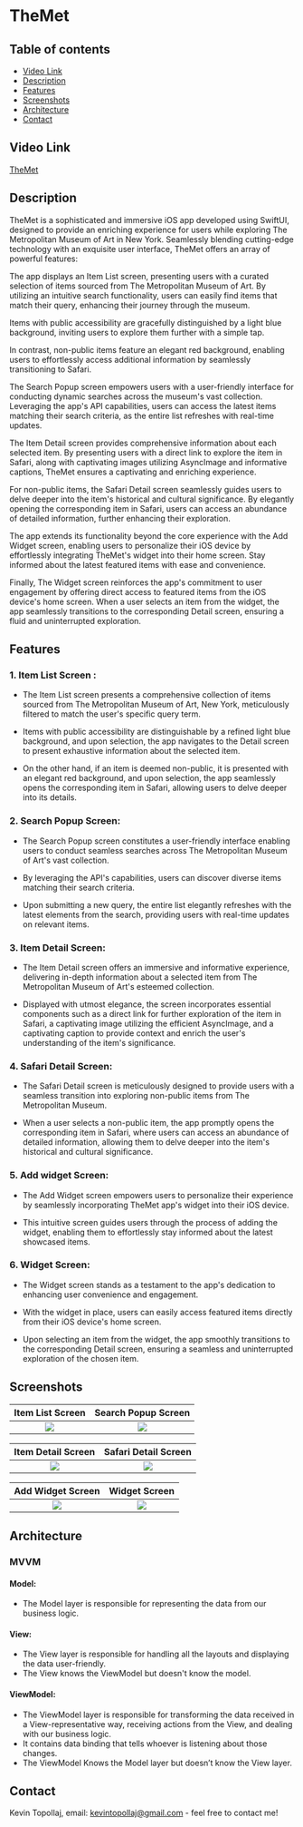 # TheMet

## Table of contents
* [Video Link](#video-link)
* [Description](#description)
* [Features](#Features)
* [Screenshots](#screenshots)
* [Architecture](#architecture)
* [Contact](#contact)

## Video Link

[TheMet]()


## Description


TheMet is a sophisticated and immersive iOS app developed using SwiftUI, designed to provide an enriching experience for users while exploring The Metropolitan Museum of Art in New York. Seamlessly blending cutting-edge technology with an exquisite user interface, TheMet offers an array of powerful features:

The app displays an Item List screen, presenting users with a curated selection of items sourced from The Metropolitan Museum of Art. By utilizing an intuitive search functionality, users can easily find items that match their query, enhancing their journey through the museum.

Items with public accessibility are gracefully distinguished by a light blue background, inviting users to explore them further with a simple tap.

In contrast, non-public items feature an elegant red background, enabling users to effortlessly access additional information by seamlessly transitioning to Safari.

The Search Popup screen empowers users with a user-friendly interface for conducting dynamic searches across the museum's vast collection. Leveraging the app's API capabilities, users can access the latest items matching their search criteria, as the entire list refreshes with real-time updates.

The Item Detail screen provides comprehensive information about each selected item. By presenting users with a direct link to explore the item in Safari, along with captivating images utilizing AsyncImage and informative captions, TheMet ensures a captivating and enriching experience.

For non-public items, the Safari Detail screen seamlessly guides users to delve deeper into the item's historical and cultural significance. By elegantly opening the corresponding item in Safari, users can access an abundance of detailed information, further enhancing their exploration.

The app extends its functionality beyond the core experience with the Add Widget screen, enabling users to personalize their iOS device by effortlessly integrating TheMet's widget into their home screen. Stay informed about the latest featured items with ease and convenience.

Finally, The Widget screen reinforces the app's commitment to user engagement by offering direct access to featured items from the iOS device's home screen. When a user selects an item from the widget, the app seamlessly transitions to the corresponding Detail screen, ensuring a fluid and uninterrupted exploration.




## Features 

### 1. Item List Screen :

- The Item List screen presents a comprehensive collection of items sourced from The Metropolitan Museum of Art, New York, meticulously filtered to match the user's specific query term.

- Items with public accessibility are distinguishable by a refined light blue background, and upon selection, the app navigates to the Detail screen to present exhaustive information about the selected item.

- On the other hand, if an item is deemed non-public, it is presented with an elegant red background, and upon selection, the app seamlessly opens the corresponding item in Safari, allowing users to delve deeper into its details.



### 2. Search Popup Screen:

- The Search Popup screen constitutes a user-friendly interface enabling users to conduct seamless searches across The Metropolitan Museum of Art's vast collection.

- By leveraging the API's capabilities, users can discover diverse items matching their search criteria.

- Upon submitting a new query, the entire list elegantly refreshes with the latest elements from the search, providing users with real-time updates on relevant items.



### 3. Item Detail Screen:

- The Item Detail screen offers an immersive and informative experience, delivering in-depth information about a selected item from The Metropolitan Museum of Art's esteemed collection.

- Displayed with utmost elegance, the screen incorporates essential components such as a direct link for further exploration of the item in Safari, a captivating image utilizing the efficient AsyncImage, and a captivating caption to provide context and enrich the user's understanding of the item's significance.


### 4. Safari Detail Screen:

- The Safari Detail screen is meticulously designed to provide users with a seamless transition into exploring non-public items from The Metropolitan Museum.

- When a user selects a non-public item, the app promptly opens the corresponding item in Safari, where users can access an abundance of detailed information, allowing them to delve deeper into the item's historical and cultural significance.


### 5. Add widget Screen:

- The Add Widget screen empowers users to personalize their experience by seamlessly incorporating TheMet app's widget into their iOS device.

- This intuitive screen guides users through the process of adding the widget, enabling them to effortlessly stay informed about the latest showcased items.


### 6. Widget Screen:

- The Widget screen stands as a testament to the app's dedication to enhancing user convenience and engagement.

- With the widget in place, users can easily access featured items directly from their iOS device's home screen.

- Upon selecting an item from the widget, the app smoothly transitions to the corresponding Detail screen, ensuring a seamless and uninterrupted exploration of the chosen item.




## Screenshots

Item List Screen           |  Search Popup Screen
:-------------------------:|:-------------------------:
![](./img/S1.png)          |  ![](./img/S2.png)

Item Detail Screen         |  Safari Detail Screen
:-------------------------:|:-------------------------:
![](./img/S3.png)          |  ![](./img/S4.png)

Add Widget Screen          |  Widget Screen
:-------------------------:|:-------------------------:
![](./img/S5.png)          |  ![](./img/S6.png)




## Architecture

### MVVM

#### Model:

- The Model layer is responsible for representing the data from our business logic.


#### View:

- The View layer is responsible for handling all the layouts and displaying the data user-friendly. 
- The View knows the ViewModel but doesn't know the model.


#### ViewModel:

- The ViewModel layer is responsible for transforming the data received in a View-representative way, receiving actions from the View, and dealing with our business logic.
- It contains data binding that tells whoever is listening about those changes. 
- The ViewModel Knows the Model layer but doesn’t know the View layer.




## Contact

Kevin Topollaj, email: kevintopollaj@gmail.com - feel free to contact me!
